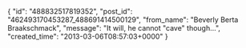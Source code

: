  {
   "id": "488832517819352",
   "post_id": "462493170453287_488691414500129",
   "from_name": "Beverly Berta Braakschmack",
   "message": "It will, he cannot \"cave\" though...",
   "created_time": "2013-03-06T08:57:03+0000"
 }
